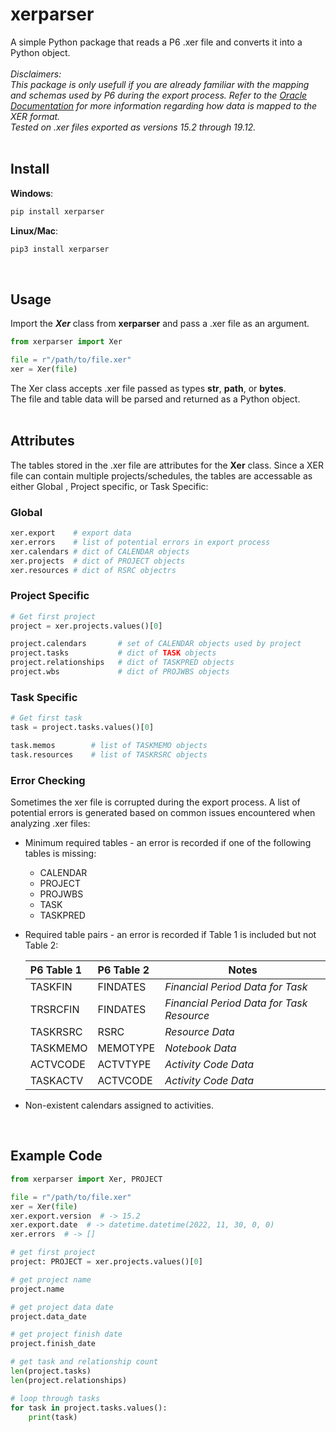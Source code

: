 # xerparser

A simple Python package that reads a P6 .xer file and converts it into a Python object.  
<br>
*Disclaimers:  
This package is only usefull if you are already familiar with the mapping and schemas used by P6 during the export process. 
Refer to the [Oracle Documentation]( https://docs.oracle.com/cd/F25600_01/English/Mapping_and_Schema/xer_import_export_data_map_project/index.htm) for more information regarding how data is mapped to the XER format.  
Tested on .xer files exported as versions 15.2 through 19.12.*  
<br>
## Install
**Windows**:
```bash
pip install xerparser
```
**Linux/Mac**: 
```bash
pip3 install xerparser
```
<br>  

## Usage  
Import the ***Xer*** class from **xerparser**  and pass a .xer file as an argument.  
```python
from xerparser import Xer

file = r"/path/to/file.xer"
xer = Xer(file)
```
The Xer class accepts .xer file passed as types **str**, **path**, or **bytes**.  
The file and table data will be parsed and returned as a Python object.  
<br>
## Attributes 
The tables stored in the .xer file are attributes for the **Xer** class. Since a XER file can contain multiple projects/schedules, the tables are accessable as either Global , Project specific, or Task Specific:
###  Global
  ```python
  xer.export    # export data
  xer.errors    # list of potential errors in export process
  xer.calendars # dict of CALENDAR objects
  xer.projects  # dict of PROJECT objects
  xer.resources # dict of RSRC objectrs
  ```  
### Project Specific
```python
# Get first project
project = xer.projects.values()[0]

project.calendars       # set of CALENDAR objects used by project
project.tasks           # dict of TASK objects
project.relationships   # dict of TASKPRED objects
project.wbs             # dict of PROJWBS objects
```
### Task Specific
```python
# Get first task
task = project.tasks.values()[0]

task.memos        # list of TASKMEMO objects
task.resources    # list of TASKRSRC objects
```
### Error Checking
Sometimes the xer file is corrupted during the export process. A list of potential errors is generated based on common issues encountered when analyzing .xer files:  
- Minimum required tables - an error is recorded if one of the following tables is missing:
  - CALENDAR
  - PROJECT
  - PROJWBS
  - TASK
  - TASKPRED  
- Required table pairs - an error is recorded if Table 1 is included but not Table 2:  
  
  | P6 Table 1       | P6 Table 2       | Notes    |
  | :----------- |:-------------|----------|
  | TASKFIN | FINDATES | *Financial Period Data for Task* |
  | TRSRCFIN | FINDATES | *Financial Period Data for Task Resource* |
  | TASKRSRC | RSRC | *Resource Data* |
  | TASKMEMO | MEMOTYPE | *Notebook Data* |
  | ACTVCODE | ACTVTYPE | *Activity Code Data* |
  | TASKACTV | ACTVCODE | *Activity Code Data* |

- Non-existent calendars assigned to activities.

<br>  

## Example Code
```python
from xerparser import Xer, PROJECT

file = r"/path/to/file.xer"
xer = Xer(file)  
xer.export.version  # -> 15.2  
xer.export.date  # -> datetime.datetime(2022, 11, 30, 0, 0)  
xer.errors  # -> []  

# get first project
project: PROJECT = xer.projects.values()[0]

# get project name
project.name

# get project data date
project.data_date

# get project finish date
project.finish_date

# get task and relationship count
len(project.tasks)
len(project.relationships)

# loop through tasks
for task in project.tasks.values():
    print(task)

```